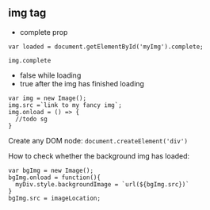 ## img tag

- complete prop
```
var loaded = document.getElementById('myImg').complete;
```

 ```img.complete```
- false while loading
- true after the img has finished loading

```
var img = new Image();
img.src =`link to my fancy img`;
img.onload = () => {
  //todo sg
}
```

Create any DOM node: ```document.createElement('div')```


How to check whether the background img has loaded:
```
var bgImg = new Image();
bgImg.onload = function(){
  myDiv.style.backgroundImage = `url(${bgImg.src})`
}
bgImg.src = imageLocation;
```
